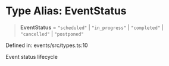 # Type Alias: EventStatus

> **EventStatus** = `"scheduled"` \| `"in_progress"` \| `"completed"` \| `"cancelled"` \| `"postponed"`

Defined in: events/src/types.ts:10

Event status lifecycle
